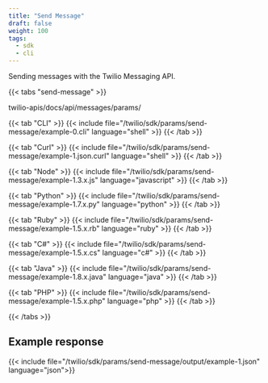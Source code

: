 ```yaml
---
title: "Send Message"
draft: false
weight: 100
tags:
  - sdk
  - cli
---
```


Sending messages with the Twilio Messaging API.

{{< tabs "send-message" >}}

twilio-apis/docs/api/messages/params/

{{< tab "CLI" >}}
{{< include file="/twilio/sdk/params/send-message/example-0.cli" language="shell" >}}
{{< /tab >}}

{{< tab "Curl" >}}
{{< include file="/twilio/sdk/params/send-message/example-1.json.curl" language="shell" >}}
{{< /tab >}}

{{< tab "Node" >}}
{{< include file="/twilio/sdk/params/send-message/example-1.3.x.js" language="javascript" >}}
{{< /tab >}}

{{< tab "Python" >}}
{{< include file="/twilio/sdk/params/send-message/example-1.7.x.py" language="python" >}}
{{< /tab >}}

{{< tab "Ruby" >}}
{{< include file="/twilio/sdk/params/send-message/example-1.5.x.rb" language="ruby" >}}
{{< /tab >}}

{{< tab "C#" >}}
{{< include file="/twilio/sdk/params/send-message/example-1.5.x.cs" language="c#" >}}
{{< /tab >}}

{{< tab "Java" >}}
{{< include file="/twilio/sdk/params/send-message/example-1.8.x.java" language="java" >}}
{{< /tab >}}

{{< tab "PHP" >}}
{{< include file="/twilio/sdk/params/send-message/example-1.5.x.php" language="php" >}}
{{< /tab >}}

{{< /tabs >}}

## Example response


<div class="p-3 border">
{{< include file="/twilio/sdk/params/send-message/output/example-1.json" language="json">}}
</div>